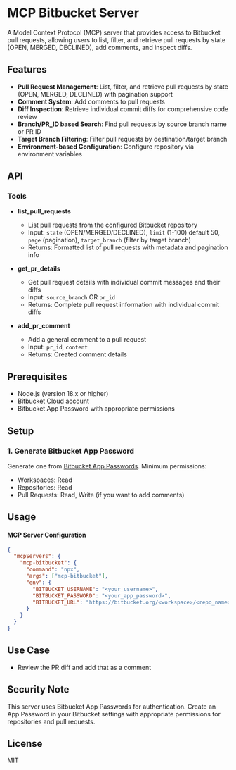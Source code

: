 # MCP Bitbucket Server

A Model Context Protocol (MCP) server that provides access to Bitbucket pull requests, allowing users to list, filter, and retrieve pull requests by state (OPEN, MERGED, DECLINED), add comments, and inspect diffs.

## Features

- **Pull Request Management**: List, filter, and retrieve pull requests by state (OPEN, MERGED, DECLINED) with pagination support
- **Comment System**: Add comments to pull requests
- **Diff Inspection**: Retrieve individual commit diffs for comprehensive code review
- **Branch/PR_ID based Search**: Find pull requests by source branch name or PR ID
- **Target Branch Filtering**: Filter pull requests by destination/target branch
- **Environment-based Configuration**: Configure repository via environment variables

## API

### Tools

- **list_pull_requests**
  - List pull requests from the configured Bitbucket repository
  - Input: `state` (OPEN/MERGED/DECLINED), `limit` (1-100) default 50, `page` (pagination), `target_branch` (filter by target branch)
  - Returns: Formatted list of pull requests with metadata and pagination info

- **get_pr_details**
  - Get pull request details with individual commit messages and their diffs
  - Input: `source_branch` OR `pr_id`
  - Returns: Complete pull request information with individual commit diffs

- **add_pr_comment**
  - Add a general comment to a pull request
  - Input: `pr_id`, `content`
  - Returns: Created comment details

## Prerequisites

- Node.js (version 18.x or higher)
- Bitbucket Cloud account
- Bitbucket App Password with appropriate permissions

## Setup

### 1. Generate Bitbucket App Password

Generate one from [Bitbucket App Passwords](https://bitbucket.org/account/settings/app-passwords/). Minimum permissions:

- Workspaces: Read
- Repositories: Read
- Pull Requests: Read, Write (if you want to add comments)

## Usage

#### MCP Server Configuration

```json
{
  "mcpServers": {
    "mcp-bitbucket": {
      "command": "npx",
      "args": ["mcp-bitbucket"],
      "env": {
        "BITBUCKET_USERNAME": "<your_username>",
        "BITBUCKET_PASSWORD": "<your_app_password>",
        "BITBUCKET_URL": "https://bitbucket.org/<workspace>/<repo_name>"
      }
    }
  }
}
```

## Use Case

- Review the PR diff and add that as a comment

## Security Note

This server uses Bitbucket App Passwords for authentication. Create an App Password in your Bitbucket settings with appropriate permissions for repositories and pull requests.

## License

MIT
